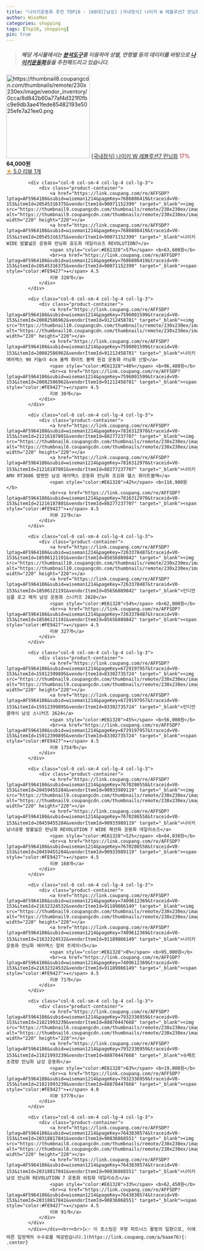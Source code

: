 ```yaml
---
title: "나이키운동화 추천 TOP10 - [60대][남성] [국내정식] 나이키 W 레볼루션7 런닝화"
author: WiseMan
categories: shopping
tags: [Top10, shopping]
pin: true
---
```


> ##### 해당 게시물에서는 [**분석도구**](https://itemscout.io/)를 이용하여 **성별**, **연령별** 등의 데이터를 바탕으로 [**나이키운동화**](https://link.coupang.com/a/baae76)들을 추천해드리고 있습니다.
<div class="container"><div class="row">
            <div class="col-6 col-sm-4 col-lg-4 col-lg-3">
                <div class="product-container">
                    <a href="https://link.coupang.com/re/AFFSDP?lptag=AF5964186&subid=wiseman1214&pageKey=8340431371&traceid=V0-153&itemId=24086422438&vendorItemId=90993793349" target="_blank"><img src="https://thumbnail8.coupangcdn.com/thumbnails/remote/230x230ex/image/vendor_inventory/0cca/8d842b60a77af4d321f0fbc9e9db3ae41fede85482193e5025efe7a21ee0.png" alt="https://thumbnail8.coupangcdn.com/thumbnails/remote/230x230ex/image/vendor_inventory/0cca/8d842b60a77af4d321f0fbc9e9db3ae41fede85482193e5025efe7a21ee0.png" width="220" height="220"></a>
                    <a href="https://link.coupang.com/re/AFFSDP?lptag=AF5964186&subid=wiseman1214&pageKey=8340431371&traceid=V0-153&itemId=24086422438&vendorItemId=90993793349" target="_blank">[국내정식] 나이키 W 레볼루션7 런닝화</a>
                    <span style="color:#E61328">17%</span> <b>64,000원</b>
                    <br><a href="https://link.coupang.com/re/AFFSDP?lptag=AF5964186&subid=wiseman1214&pageKey=8340431371&traceid=V0-153&itemId=24086422438&vendorItemId=90993793349" target="_blank"><span style="color:#FE9427">★</span> 5.0
                    리뷰 1개</a>
                </div>
            </div>
            
            <div class="col-6 col-sm-4 col-lg-4 col-lg-3">
                <div class="product-container">
                    <a href="https://link.coupang.com/re/AFFSDP?lptag=AF5964186&subid=wiseman1214&pageKey=7686886419&traceid=V0-153&itemId=20545316375&vendorItemId=90071152399" target="_blank"><img src="https://thumbnail9.coupangcdn.com/thumbnails/remote/230x230ex/image/vendor_inventory/cf00/2386fca4c8f92648d2a05e4cef64aef46891318644a30eececf63f9d5379.jpg" alt="https://thumbnail9.coupangcdn.com/thumbnails/remote/230x230ex/image/vendor_inventory/cf00/2386fca4c8f92648d2a05e4cef64aef46891318644a30eececf63f9d5379.jpg" width="220" height="220"></a>
                    <a href="https://link.coupang.com/re/AFFSDP?lptag=AF5964186&subid=wiseman1214&pageKey=7686886419&traceid=V0-153&itemId=20545316375&vendorItemId=90071152399" target="_blank">나이키 WIDE 발볼넓은 운동화 런닝화 효도화 데일리슈즈 REVOLUTION7</a>
                    <span style="color:#E61328">57%</span> <b>63,600원</b>
                    <br><a href="https://link.coupang.com/re/AFFSDP?lptag=AF5964186&subid=wiseman1214&pageKey=7686886419&traceid=V0-153&itemId=20545316375&vendorItemId=90071152399" target="_blank"><span style="color:#FE9427">★</span> 4.5
                    리뷰 320개</a>
                </div>
            </div>
            
            <div class="col-6 col-sm-4 col-lg-4 col-lg-3">
                <div class="product-container">
                    <a href="https://link.coupang.com/re/AFFSDP?lptag=AF5964186&subid=wiseman1214&pageKey=7596001599&traceid=V0-153&itemId=20082586962&vendorItemId=91212458781" target="_blank"><img src="https://thumbnail10.coupangcdn.com/thumbnails/remote/230x230ex/image/vendor_inventory/4a95/e2ccf12e9b40b5645a73641d2c572b79364b1b08c94149a20984a4fc5183.jpg" alt="https://thumbnail10.coupangcdn.com/thumbnails/remote/230x230ex/image/vendor_inventory/4a95/e2ccf12e9b40b5645a73641d2c572b79364b1b08c94149a20984a4fc5183.jpg" width="220" height="220"></a>
                    <a href="https://link.coupang.com/re/AFFSDP?lptag=AF5964186&subid=wiseman1214&pageKey=7596001599&traceid=V0-153&itemId=20082586962&vendorItemId=91212458781" target="_blank">나이키 에어맥스 90 키높이 4cm 올백 화이트 블랙 흰검 운동화 러닝화 신발</a>
                    <span style="color:#E61328">46%</span> <b>96,480원</b>
                    <br><a href="https://link.coupang.com/re/AFFSDP?lptag=AF5964186&subid=wiseman1214&pageKey=7596001599&traceid=V0-153&itemId=20082586962&vendorItemId=91212458781" target="_blank"><span style="color:#FE9427">★</span> 4.5
                    리뷰 30개</a>
                </div>
            </div>
            
            <div class="col-6 col-sm-4 col-lg-4 col-lg-3">
                <div class="product-container">
                    <a href="https://link.coupang.com/re/AFFSDP?lptag=AF5964186&subid=wiseman1214&pageKey=7816312970&traceid=V0-153&itemId=21216187801&vendorItemId=88277237707" target="_blank"><img src="https://thumbnail6.coupangcdn.com/thumbnails/remote/230x230ex/image/vendor_inventory/d9d2/99235281905412731b539dec8957d720337690d23fddbc8a855bbd96642b.png" alt="https://thumbnail6.coupangcdn.com/thumbnails/remote/230x230ex/image/vendor_inventory/d9d2/99235281905412731b539dec8957d720337690d23fddbc8a855bbd96642b.png" width="220" height="220"></a>
                    <a href="https://link.coupang.com/re/AFFSDP?lptag=AF5964186&subid=wiseman1214&pageKey=7816312970&traceid=V0-153&itemId=21216187801&vendorItemId=88277237707" target="_blank">나이키 AMX RT3606 발편한 남성 에어맥스 운동화 런닝화 조깅화 헬스 화이트블랙</a>
                    <span style="color:#E61328">42%</span> <b>116,900원</b>
                    <br><a href="https://link.coupang.com/re/AFFSDP?lptag=AF5964186&subid=wiseman1214&pageKey=7816312970&traceid=V0-153&itemId=21216187801&vendorItemId=88277237707" target="_blank"><span style="color:#FE9427">★</span> 4.5
                    리뷰 22개</a>
                </div>
            </div>
            
            <div class="col-6 col-sm-4 col-lg-4 col-lg-3">
                <div class="product-container">
                    <a href="https://link.coupang.com/re/AFFSDP?lptag=AF5964186&subid=wiseman1214&pageKey=7263378487&traceid=V0-153&itemId=18506121191&vendorItemId=85656889842" target="_blank"><img src="https://thumbnail10.coupangcdn.com/thumbnails/remote/230x230ex/image/vendor_inventory/518a/bcaab9b1ab714b1e13f5430d516eea83fbf591a236db027ead9d2ba45434.jpg" alt="https://thumbnail10.coupangcdn.com/thumbnails/remote/230x230ex/image/vendor_inventory/518a/bcaab9b1ab714b1e13f5430d516eea83fbf591a236db027ead9d2ba45434.jpg" width="220" height="220"></a>
                    <a href="https://link.coupang.com/re/AFFSDP?lptag=AF5964186&subid=wiseman1214&pageKey=7263378487&traceid=V0-153&itemId=18506121191&vendorItemId=85656889842" target="_blank">인디언 심플 로고 패치 남성 운동화 스니커즈 2820</a>
                    <span style="color:#E61328">54%</span> <b>62,000원</b>
                    <br><a href="https://link.coupang.com/re/AFFSDP?lptag=AF5964186&subid=wiseman1214&pageKey=7263378487&traceid=V0-153&itemId=18506121191&vendorItemId=85656889842" target="_blank"><span style="color:#FE9427">★</span> 4.5
                    리뷰 327개</a>
                </div>
            </div>
            
            <div class="col-6 col-sm-4 col-lg-4 col-lg-3">
                <div class="product-container">
                    <a href="https://link.coupang.com/re/AFFSDP?lptag=AF5964186&subid=wiseman1214&pageKey=6729197957&traceid=V0-153&itemId=15912399895&vendorItemId=83302735724" target="_blank"><img src="https://thumbnail9.coupangcdn.com/thumbnails/remote/230x230ex/image/vendor_inventory/ed37/13130ea63f48d1c14bc72dfe3e4952cade035403b0a15d450e480e492100.jpg" alt="https://thumbnail9.coupangcdn.com/thumbnails/remote/230x230ex/image/vendor_inventory/ed37/13130ea63f48d1c14bc72dfe3e4952cade035403b0a15d450e480e492100.jpg" width="220" height="220"></a>
                    <a href="https://link.coupang.com/re/AFFSDP?lptag=AF5964186&subid=wiseman1214&pageKey=6729197957&traceid=V0-153&itemId=15912399895&vendorItemId=83302735724" target="_blank">인디언 클래식 남성 스니커즈 2624</a>
                    <span style="color:#E61328">45%</span> <b>56,000원</b>
                    <br><a href="https://link.coupang.com/re/AFFSDP?lptag=AF5964186&subid=wiseman1214&pageKey=6729197957&traceid=V0-153&itemId=15912399895&vendorItemId=83302735724" target="_blank"><span style="color:#FE9427">★</span> 4.5
                    리뷰 1754개</a>
                </div>
            </div>
            
            <div class="col-6 col-sm-4 col-lg-4 col-lg-3">
                <div class="product-container">
                    <a href="https://link.coupang.com/re/AFFSDP?lptag=AF5964186&subid=wiseman1214&pageKey=7670286558&traceid=V0-153&itemId=20459455284&vendorItemId=90933989119" target="_blank"><img src="https://thumbnail9.coupangcdn.com/thumbnails/remote/230x230ex/image/vendor_inventory/9b2d/41594c5b84e8465ef852d98eccf8a4e0fe6682fbee0adaac65b4b9bdaa9a.jpg" alt="https://thumbnail9.coupangcdn.com/thumbnails/remote/230x230ex/image/vendor_inventory/9b2d/41594c5b84e8465ef852d98eccf8a4e0fe6682fbee0adaac65b4b9bdaa9a.jpg" width="220" height="220"></a>
                    <a href="https://link.coupang.com/re/AFFSDP?lptag=AF5964186&subid=wiseman1214&pageKey=7670286558&traceid=V0-153&itemId=20459455284&vendorItemId=90933989119" target="_blank">나이키 남녀공용 발볼넓은 런닝화 REVOLUTION 7 WIDE 패션화 운동화 데일리슈즈</a>
                    <span style="color:#E61328">52%</span> <b>64,030원</b>
                    <br><a href="https://link.coupang.com/re/AFFSDP?lptag=AF5964186&subid=wiseman1214&pageKey=7670286558&traceid=V0-153&itemId=20459455284&vendorItemId=90933989119" target="_blank"><span style="color:#FE9427">★</span> 4.5
                    리뷰 168개</a>
                </div>
            </div>
            
            <div class="col-6 col-sm-4 col-lg-4 col-lg-3">
                <div class="product-container">
                    <a href="https://link.coupang.com/re/AFFSDP?lptag=AF5964186&subid=wiseman1214&pageKey=7409612369&traceid=V0-153&itemId=21632324532&vendorItemId=91189866149" target="_blank"><img src="https://thumbnail9.coupangcdn.com/thumbnails/remote/230x230ex/image/vendor_inventory/fe15/bcacf5460081d41fe2585b1c2bf159f9d27ba2ea52c88828ae6d7fc29d89.png" alt="https://thumbnail9.coupangcdn.com/thumbnails/remote/230x230ex/image/vendor_inventory/fe15/bcacf5460081d41fe2585b1c2bf159f9d27ba2ea52c88828ae6d7fc29d89.png" width="220" height="220"></a>
                    <a href="https://link.coupang.com/re/AFFSDP?lptag=AF5964186&subid=wiseman1214&pageKey=7409612369&traceid=V0-153&itemId=21632324532&vendorItemId=91189866149" target="_blank">나이키 운동화 런닝화 에어맥스 알파 트레이너5</a>
                    <span style="color:#E61328">8%</span> <b>95,000원</b>
                    <br><a href="https://link.coupang.com/re/AFFSDP?lptag=AF5964186&subid=wiseman1214&pageKey=7409612369&traceid=V0-153&itemId=21632324532&vendorItemId=91189866149" target="_blank"><span style="color:#FE9427">★</span> 4.5
                    리뷰 71개</a>
                </div>
            </div>
            
            <div class="col-6 col-sm-4 col-lg-4 col-lg-3">
                <div class="product-container">
                    <a href="https://link.coupang.com/re/AFFSDP?lptag=AF5964186&subid=wiseman1214&pageKey=7932336959&traceid=V0-153&itemId=21821993239&vendorItemId=88870447668" target="_blank"><img src="https://thumbnail6.coupangcdn.com/thumbnails/remote/230x230ex/image/vendor_inventory/eb0f/76d2f0f6a3603d3305084eb564a2d0d25ed687574c4ac90a21a8fbce0557.png" alt="https://thumbnail6.coupangcdn.com/thumbnails/remote/230x230ex/image/vendor_inventory/eb0f/76d2f0f6a3603d3305084eb564a2d0d25ed687574c4ac90a21a8fbce0557.png" width="220" height="220"></a>
                    <a href="https://link.coupang.com/re/AFFSDP?lptag=AF5964186&subid=wiseman1214&pageKey=7932336959&traceid=V0-153&itemId=21821993239&vendorItemId=88870447668" target="_blank">슈페르 초경량 런닝화 남성 운동화</a>
                    <span style="color:#E61328">63%</span> <b>19,800원</b>
                    <br><a href="https://link.coupang.com/re/AFFSDP?lptag=AF5964186&subid=wiseman1214&pageKey=7932336959&traceid=V0-153&itemId=21821993239&vendorItemId=88870447668" target="_blank"><span style="color:#FE9427">★</span> 4.0
                    리뷰 577개</a>
                </div>
            </div>
            
            <div class="col-6 col-sm-4 col-lg-4 col-lg-3">
                <div class="product-container">
                    <a href="https://link.coupang.com/re/AFFSDP?lptag=AF5964186&subid=wiseman1214&pageKey=7643830574&traceid=V0-153&itemId=20318817841&vendorItemId=90836868551" target="_blank"><img src="https://thumbnail8.coupangcdn.com/thumbnails/remote/230x230ex/image/vendor_inventory/b5b9/bdff0c95098f12bf6881ff4a903af034a5a7cd824266ada79705005c826c.jpg" alt="https://thumbnail8.coupangcdn.com/thumbnails/remote/230x230ex/image/vendor_inventory/b5b9/bdff0c95098f12bf6881ff4a903af034a5a7cd824266ada79705005c826c.jpg" width="220" height="220"></a>
                    <a href="https://link.coupang.com/re/AFFSDP?lptag=AF5964186&subid=wiseman1214&pageKey=7643830574&traceid=V0-153&itemId=20318817841&vendorItemId=90836868551" target="_blank">나이키 남성 런닝화 REVOLUTION 7 운동화 워킹화 데일리슈즈</a>
                    <span style="color:#E61328">33%</span> <b>62,450원</b>
                    <br><a href="https://link.coupang.com/re/AFFSDP?lptag=AF5964186&subid=wiseman1214&pageKey=7643830574&traceid=V0-153&itemId=20318817841&vendorItemId=90836868551" target="_blank"><span style="color:#FE9427">★</span> 4.5
                    리뷰 91개</a>
                </div>
            </div>
            </div></div><br><br>[👉 이 포스팅은 쿠팡 파트너스 활동의 일환으로, 이에 따른 일정액의 수수료를 제공받습니다.](https://link.coupang.com/a/baae76){: .center}